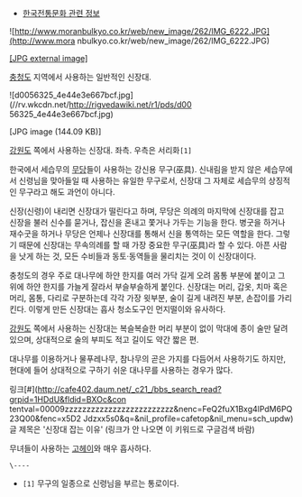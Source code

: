   * [한국전통문화 관련 정보](%ED%95%9C%EA%B5%AD%EC%A0%84%ED%86%B5%EB%AC%B8%ED%99%94%20%EA%B4%80%EB%A0%A8%20%EC%A0%95%EB%B3%B4.md)  

![http://www.moranbulkyo.co.kr/web/new_image/262/IMG_6222.JPG](http://www.mora
nbulkyo.co.kr/web/new_image/262/IMG_6222.JPG)

[[JPG external
image]](http://www.moranbulkyo.co.kr/web/new_image/262/IMG_6222.JPG)

  
[충청도](%EC%B6%A9%EC%B2%AD%EB%8F%84.md) 지역에서 사용하는 일반적인 신장대.

![d0056325_4e44e3e667bcf.jpg](//rv.wkcdn.net/http://rigvedawiki.net/r1/pds/d00
56325_4e44e3e667bcf.jpg)

[JPG image (144.09 KB)]

  
[강원도](%EA%B0%95%EC%9B%90%EB%8F%84.md) 쪽에서 사용하는 신장대. 좌측. 우측은 서리화`[1]`

한국에서 세습무의 [무당](%EB%AC%B4%EB%8B%B9.md)들이 사용하는 강신용 무구(巫具). 신내림을 받지 않은 세습무에서
신령님을 맞아들일 때 사용하는 유일한 무구로서, 신장대 그 자체로 세습무의 상징적인 무구라고 해도 과언이 아니다.

신장(신령)이 내리면 신장대가 떨린다고 하며, 무당은 의례의 마지막에 신장대를 잡고 신장을 불러 신수를 묻거나, 잡신을 혼내고 쫓거나 가두는
기능을 한다. 병굿을 하거나 재수굿을 하거나 무당은 언제나 신장대를 통해서 신을 통역하는 모든 역할을 한다. 그렇기 때문에 신장대는
무속의례를 할 때 가장 중요한 무구(巫具)라 할 수 있다. 아픈 사람을 낫게 하는 것, 모든 수비들과 동토·동역들을 물리치는 것이 이
신장대이다.

충청도의 경우 주로 대나무에 하얀 한지를 여러 가닥 길게 오려 몸통 부분에 붙이고 그 위에 하얀 한지를 가늘게 잘라서 부슬부슬하게 붙인다.
신장대는 머리, 갑옷, 치마 혹은 머리, 몸통, 다리로 구분하는데 각각 가장 윗부분, 술이 길게 내려진 부분, 손잡이를 가리킨다. 이렇게
만든 신장대는 흡사 청소도구인 먼지떨이와 유사하다.

[강원도](%EA%B0%95%EC%9B%90%EB%8F%84.md) 쪽에서 사용하는 신장대는 복슬복슬한 머리 부분이 없이 막대에 종이
술만 달려있으며, 상대적으로 술의 부피도 적고 길이도 약간 짧은 편.

대나무를 이용하거나 물푸레나무, 참나무의 곧은 가지를 다듬어서 사용하기도 하지만, 현대에 들어 상대적으로 구하기 쉬운 대나무를 사용하는
경우가 많다.

링크[#](http://cafe402.daum.net/_c21_/bbs_search_read?grpid=1HDdU&fldid=BXOc&con
tentval=00009zzzzzzzzzzzzzzzzzzzzzzzzz&nenc=FeQ2fuX1Bxg4lPdM6PQ23Q00&fenc=x5D2
Jdzxx5s0&q=&nil_profile=cafetop&nil_menu=sch_updw)글 제목은 '신장대 잡는 이유' (링크가 안 나오면
이 키워드로 구글검색 바람)

무녀들이 사용하는 [고헤이](%EA%B3%A0%ED%97%A4%EC%9D%B4.md)와 매우 흡사하다.

`\----`

  * `[1]` 무구의 일종으로 신령님을 부르는 통로이다.

